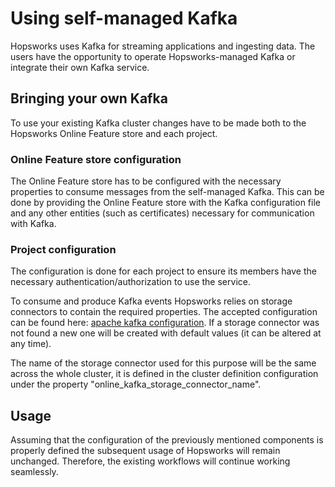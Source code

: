 # Using self-managed Kafka

Hopsworks uses Kafka for streaming applications and ingesting data. The users have the opportunity to operate Hopsworks-managed Kafka or integrate their own Kafka service.

## Bringing your own Kafka

To use your existing Kafka cluster changes have to be made both to the Hopsworks Online Feature store and each project.

### Online Feature store configuration

The Online Feature store has to be configured with the necessary properties to consume messages from the self-managed Kafka.
This can be done by providing the Online Feature store with the Kafka configuration file and any other entities (such as certificates) necessary for communication with Kafka.

### Project configuration

The configuration is done for each project to ensure its members have the necessary authentication/authorization to use the service.

To consume and produce Kafka events Hopsworks relies on storage connectors to contain the required properties.
The accepted configuration can be found here: [apache kafka configuration](https://kafka.apache.org/documentation/#configuration).
If a storage connector was not found a new one will be created with default values (it can be altered at any time).

The name of the storage connector used for this purpose will be the same across the whole cluster, it is defined in the cluster definition configuration under the property "online_kafka_storage_connector_name".

## Usage

Assuming that the configuration of the previously mentioned components is properly defined the subsequent usage of Hopsworks will remain unchanged. Therefore, the existing workflows will continue working seamlessly.
